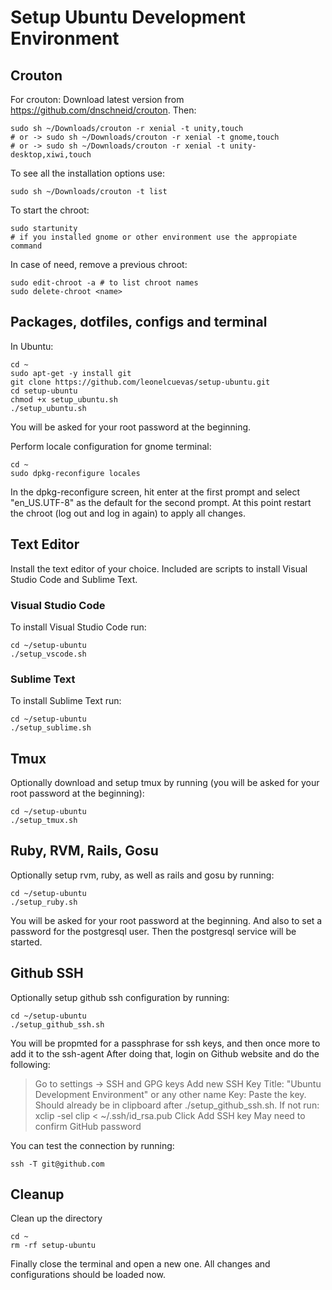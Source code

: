 # Setup Ubuntu Development Environment 

## Crouton

For crouton: 
Download latest version from https://github.com/dnschneid/crouton. Then:
```
sudo sh ~/Downloads/crouton -r xenial -t unity,touch
# or -> sudo sh ~/Downloads/crouton -r xenial -t gnome,touch
# or -> sudo sh ~/Downloads/crouton -r xenial -t unity-desktop,xiwi,touch
```

To see all the installation options use: 
```
sudo sh ~/Downloads/crouton -t list  
```

To start the chroot:
```
sudo startunity 
# if you installed gnome or other environment use the appropiate command
```

In case of need, remove a previous chroot:
```
sudo edit-chroot -a # to list chroot names
sudo delete-chroot <name>
```

## Packages, dotfiles, configs and terminal
In Ubuntu:
```
cd ~
sudo apt-get -y install git
git clone https://github.com/leonelcuevas/setup-ubuntu.git
cd setup-ubuntu
chmod +x setup_ubuntu.sh
./setup_ubuntu.sh
```
You will be asked for your root password at the beginning.

Perform locale configuration for gnome terminal:
```
cd ~
sudo dpkg-reconfigure locales
```
In the dpkg-reconfigure screen, hit enter at the first prompt and select "en_US.UTF-8" as the default for the second prompt. At this point restart the chroot (log out and log in again) to apply all changes.

## Text Editor
Install the text editor of your choice. Included are scripts to install Visual Studio Code and Sublime Text.

### Visual Studio Code
To install Visual Studio Code run:
```
cd ~/setup-ubuntu
./setup_vscode.sh
```

### Sublime Text
To install Sublime Text run:
```
cd ~/setup-ubuntu
./setup_sublime.sh
```


## Tmux
Optionally download and setup tmux by running (you will be asked for your root password at the beginning):
```
cd ~/setup-ubuntu
./setup_tmux.sh
```

## Ruby, RVM, Rails, Gosu
Optionally setup rvm, ruby, as well as rails and gosu by running:
```
cd ~/setup-ubuntu
./setup_ruby.sh
```
You will be asked for your root password at the beginning.
And also to set a password for the postgresql user. Then the postgresql service will be started.


## Github SSH
Optionally setup github ssh configuration by running:
```
cd ~/setup-ubuntu
./setup_github_ssh.sh
```
You will be propmted for a passphrase for ssh keys, and then once more to add it to the ssh-agent
After doing that, login on Github website and do the following:
> Go to settings -> SSH and GPG keys
> Add new SSH Key
> Title: "Ubuntu Development Environment" or any other name
> Key: Paste the key. Should already be in clipboard after ./setup_github_ssh.sh. If not run: xclip -sel clip < ~/.ssh/id_rsa.pub
> Click Add SSH key
> May need to confirm GitHub password

You can test the connection by running:
```
ssh -T git@github.com
```

## Cleanup
Clean up the directory
```
cd ~
rm -rf setup-ubuntu
```
Finally close the terminal and open a new one. All changes and configurations should be loaded now.

